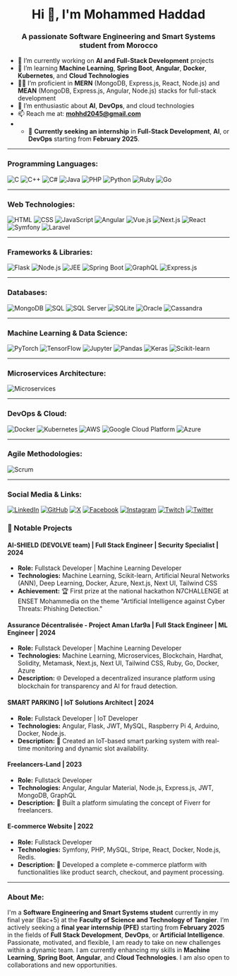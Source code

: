 <h1 align="center">Hi 👋, I'm Mohammed Haddad</h1>
<h3 align="center">A passionate Software Engineering and Smart Systems student from Morocco</h3>

- 🔭 I’m currently working on **AI and Full-Stack Development** projects  
- 🌱 I’m learning **Machine Learning**, **Spring Boot**, **Angular**, **Docker**, **Kubernetes**, and **Cloud Technologies**  
- 🧑‍💻 I’m proficient in **MERN** (MongoDB, Express.js, React, Node.js) and **MEAN** (MongoDB, Express.js, Angular, Node.js) stacks for full-stack development  
- 🤖 I’m enthusiastic about **AI**, **DevOps**, and cloud technologies  
- 📫 Reach me at: **mohhd2045@gmail.com**
- - 💼 **Currently seeking an internship** in **Full-Stack Development**, **AI**, or **DevOps** starting from **February 2025**.


---

### Programming Languages:
![C](https://img.shields.io/badge/c-%2300599C.svg?style=for-the-badge&logo=c&logoColor=white)
![C++](https://img.shields.io/badge/c++-%2300599C.svg?style=for-the-badge&logo=c%2B%2B&logoColor=white)
![C#](https://img.shields.io/badge/c%23-%23239120.svg?style=for-the-badge&logo=csharp&logoColor=white)
![Java](https://img.shields.io/badge/java-%23ED8B00.svg?style=for-the-badge&logo=java&logoColor=white)
![PHP](https://img.shields.io/badge/php-%23777BB4.svg?style=for-the-badge&logo=php&logoColor=white)
![Python](https://img.shields.io/badge/python-3670A0?style=for-the-badge&logo=python&logoColor=ffdd54)
![Ruby](https://img.shields.io/badge/ruby-%23CC342D.svg?style=for-the-badge&logo=ruby&logoColor=white)
![Go](https://img.shields.io/badge/go-%2300ADD8.svg?style=for-the-badge&logo=go&logoColor=white)

---

### Web Technologies:
![HTML](https://img.shields.io/badge/html-%23E34F26.svg?style=for-the-badge&logo=html5&logoColor=white)
![CSS](https://img.shields.io/badge/css-%231572B6.svg?style=for-the-badge&logo=css3&logoColor=white)
![JavaScript](https://img.shields.io/badge/javascript-%23323330.svg?style=for-the-badge&logo=javascript&logoColor=%23F7DF1E)
![Angular](https://img.shields.io/badge/angular-%23E23237.svg?style=for-the-badge&logo=angular&logoColor=white)
![Vue.js](https://img.shields.io/badge/vue.js-%234FC08D.svg?style=for-the-badge&logo=vue.js&logoColor=white)
![Next.js](https://img.shields.io/badge/next.js-%23000000.svg?style=for-the-badge&logo=next.js&logoColor=white)
![React](https://img.shields.io/badge/react-%2361DAFB.svg?style=for-the-badge&logo=react&logoColor=white)
![Symfony](https://img.shields.io/badge/symfony-%23000000.svg?style=for-the-badge&logo=symfony&logoColor=white)
![Laravel](https://img.shields.io/badge/laravel-%23F05340.svg?style=for-the-badge&logo=laravel&logoColor=white)

---

### Frameworks & Libraries:
![Flask](https://img.shields.io/badge/flask-%23000000.svg?style=for-the-badge&logo=flask&logoColor=white)
![Node.js](https://img.shields.io/badge/node.js-%23339933.svg?style=for-the-badge&logo=node.js&logoColor=white)
![JEE](https://img.shields.io/badge/java%20ee-%23212121.svg?style=for-the-badge&logo=java&logoColor=white)
![Spring Boot](https://img.shields.io/badge/spring%20boot-%236DB33F.svg?style=for-the-badge&logo=springboot&logoColor=white)
![GraphQL](https://img.shields.io/badge/graphql-%23E10098.svg?style=for-the-badge&logo=graphql&logoColor=white)
![Express.js](https://img.shields.io/badge/express.js-%23404d59.svg?style=for-the-badge&logo=express&logoColor=white)

---

### Databases:
![MongoDB](https://img.shields.io/badge/mongodb-%2300A24E.svg?style=for-the-badge&logo=mongodb&logoColor=white)
![SQL](https://img.shields.io/badge/sql-%2307405E.svg?style=for-the-badge&logo=sql&logoColor=white)
![SQL Server](https://img.shields.io/badge/sql%20server-%23007A9E.svg?style=for-the-badge&logo=microsoftsqlserver&logoColor=white)
![SQLite](https://img.shields.io/badge/sqlite-%2307405E.svg?style=for-the-badge&logo=sqlite&logoColor=white)
![Oracle](https://img.shields.io/badge/oracle-%23F80000.svg?style=for-the-badge&logo=oracle&logoColor=white)
![Cassandra](https://img.shields.io/badge/cassandra-%23F3F3F3.svg?style=for-the-badge&logo=cassandra&logoColor=white)

---

### Machine Learning & Data Science:
![PyTorch](https://img.shields.io/badge/pytorch-%23EE4C2C.svg?style=for-the-badge&logo=pytorch&logoColor=white)
![TensorFlow](https://img.shields.io/badge/tensorflow-%23FF6F00.svg?style=for-the-badge&logo=tensorflow&logoColor=white)
![Jupyter](https://img.shields.io/badge/jupyter-%23F37626.svg?style=for-the-badge&logo=jupyter&logoColor=white)
![Pandas](https://img.shields.io/badge/pandas-%23150458.svg?style=for-the-badge&logo=pandas&logoColor=white)
![Keras](https://img.shields.io/badge/keras-%23D00000.svg?style=for-the-badge&logo=keras&logoColor=white)
![Scikit-learn](https://img.shields.io/badge/scikit-learn-%23F7931E.svg?style=for-the-badge&logo=scikit-learn&logoColor=white)

---

### Microservices Architecture:
![Microservices](https://img.shields.io/badge/microservices-%231D1F27.svg?style=for-the-badge&logo=microservices&logoColor=white)

---

### DevOps & Cloud:
![Docker](https://img.shields.io/badge/docker-%232496ED.svg?style=for-the-badge&logo=docker&logoColor=white)
![Kubernetes](https://img.shields.io/badge/kubernetes-%23333C8C.svg?style=for-the-badge&logo=kubernetes&logoColor=white)
![AWS](https://img.shields.io/badge/aws-%23FF9900.svg?style=for-the-badge&logo=amazonaws&logoColor=white)
![Google Cloud Platform](https://img.shields.io/badge/google%20cloud-%234285F4.svg?style=for-the-badge&logo=googlecloud&logoColor=white)
![Azure](https://img.shields.io/badge/azure-%23007ACC.svg?style=for-the-badge&logo=microsoftazure&logoColor=white)

---

### Agile Methodologies:
![Scrum](https://img.shields.io/badge/scrum-%23E34F26.svg?style=for-the-badge&logo=scrum&logoColor=white)

---
### Social Media & Links:
[![LinkedIn](https://img.shields.io/badge/LinkedIn-%230A66C2.svg?style=flat&logo=linkedin&logoColor=white)](https://linkedin.com/in/mohammed-haddad-eng) [![GitHub](https://img.shields.io/badge/GitHub-%23121011.svg?style=flat&logo=github&logoColor=white)](https://github.com/HADDADmed/HADDADmed) [![X](https://img.shields.io/badge/Twitter-%231DA1F2.svg?style=flat&logo=X&logoColor=white)](ps://x.com/MOHAMMEDHA46200) [![Facebook](https://img.shields.io/badge/Facebook-%231877F2.svg?style=flat&logo=facebook&logoColor=white)](https://facebook.com/XxMEDHDxX) [![Instagram](https://img.shields.io/badge/Instagram-%23E4405F.svg?style=flat&logo=instagram&logoColor=white)](https://www.instagram.com/haddad___med/) [![Twitch](https://img.shields.io/badge/Twitch-%239146FF.svg?style=flat&logo=twitch&logoColor=white)](https://twitch.tv/xmedhdgamer) [![Twitter](https://img.shields.io/badge/Twitter-%231DA1F2.svg?style=flat&logo=twitter&logoColor=white)](https://twitter.com/@mohamme40943405)


### 🚀 Notable Projects

#### **AI-SHIELD (DEVOLVE team)** | Full Stack Engineer | Security Specialist | 2024  
- **Role:** Fullstack Developer | Machine Learning Developer  
- **Technologies:** Machine Learning, Scikit-learn, Artificial Neural Networks (ANN), Deep Learning, Docker, Azure, Next.js, Next UI, Tailwind CSS  
- **Achievement:** 🏆 First prize at the national hackathon N7CHALLENGE at ENSET Mohammedia on the theme "Artificial Intelligence against Cyber Threats: Phishing Detection."

#### **Assurance Décentralisée - Project Aman Lfar9a** | Full Stack Engineer | ML Engineer | 2024  
- **Role:** Fullstack Developer | Machine Learning Developer  
- **Technologies:** Machine Learning, Microservices, Blockchain, Hardhat, Solidity, Metamask, Next.js, Next UI, Tailwind CSS, Ruby, Go, Docker, Azure  
- **Description:** 🌐 Developed a decentralized insurance platform using blockchain for transparency and AI for fraud detection.

#### **SMART PARKING** | IoT Solutions Architect | 2024  
- **Role:** Fullstack Developer | IoT Developer  
- **Technologies:**  Angular, Flask, JWT, MySQL, Raspberry Pi 4, Arduino, Docker, Node.js.
- **Description:** 🚗 Created an IoT-based smart parking system with real-time monitoring and dynamic slot availability.

#### **Freelancers-Land** | 2023  
- **Role:** Fullstack Developer  
- **Technologies:** Angular, Angular Material, Node.js, Express.js, JWT, MongoDB, GraphQL  
- **Description:** 💼 Built a platform simulating the concept of Fiverr for freelancers.

#### **E-commerce Website** | 2022  
- **Role:** Fullstack Developer  
- **Technologies:**  Symfony, PHP, MySQL, Stripe, React, Docker, Node.js, Redis.
- **Description:** 🛒 Developed a complete e-commerce platform with functionalities like product search, checkout, and payment processing.

---

### About Me:

I'm a **Software Engineering and Smart Systems student** currently in my final year (Bac+5) at the **Faculty of Science and Technology of Tangier**. I’m actively seeking a **final year internship (PFE)** starting from **February 2025** in the fields of **Full Stack Development**, **DevOps**, or **Artificial Intelligence**. Passionate, motivated, and flexible, I am ready to take on new challenges within a dynamic team. I am currently enhancing my skills in **Machine Learning**, **Spring Boot**, **Angular**, and **Cloud Technologies**. I am also open to collaborations and new opportunities.
